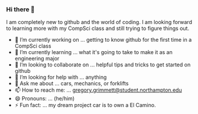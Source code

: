 ### Hi there 👋

I am completely new to github and the world of coding. I am looking forward to learning more with my CompSci class and still trying to figure things out.

- 🔭 I’m currently working on ... getting to know github for the first time in a CompSci class
- 🌱 I’m currently learning ... what it's going to take to make it as an engineering major
- 👯 I’m looking to collaborate on ... helpful tips and tricks to get started on github
- 🤔 I’m looking for help with ... anything
- 💬 Ask me about ... cars, mechanics, or forklifts
- 📫 How to reach me: ... gregory.grimmett@student.northampton.edu
- 😄 Pronouns: ... (he/him)
- ⚡ Fun fact: ... my dream project car is to own a El Camino.
